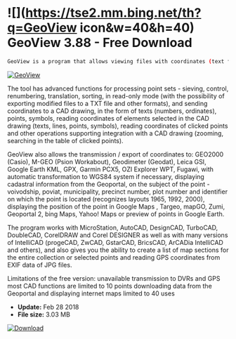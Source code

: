 # ![](https://tse2.mm.bing.net/th?q=GeoView icon&w=40&h=40) GeoView 3.88 - Free Download

```sh
GeoView is a program that allows viewing files with coordinates (text files, C-GEO for Dos and Windows, WinKalk, GeoKalk, LandMap, EwMapa, GEO 89, Leica GSI, TDS RAW / RW5).
```
[![GeoView](https:https://tse3.mm.bing.net/th?id=OIP.Fby2LdMCGda5YepFPiOTxQHaEK&pid=Api)](https://softexe.net/win/business/other/geoview:pRfpp.html)

The tool has advanced functions for processing point sets - sieving, control, renumbering, translation, sorting, in read-only mode (with the possibility of exporting modified files to a TXT file and other formats), and sending coordinates to a CAD drawing, in the form of texts (numbers, ordinates), points, symbols, reading coordinates of elements selected in the CAD drawing (texts, lines, points, symbols), reading coordinates of clicked points and other operations supporting integration with a CAD drawing (zooming, searching in the table of clicked points).
 
 GeoView also allows the transmission / export of coordinates to: GEO2000 (Casio), M-GEO (Psion Workabout), Geodimeter (Geodat), Leica GSI, Google Earth KML, GPX, Garmin PCX5, OZI Explorer WPT, Fugawi, with automatic transformation to WGS84 system if necessary, displaying cadastral information from the Geoportal, on the subject of the point - voivodship, poviat, municipality, precinct number, plot number and identifier on which the point is located (recognizes layouts 1965, 1992, 2000), displaying the position of the point in Google Maps , Targeo, mapGO, Zumi, Geoportal 2, bing Maps, Yahoo! Maps or preview of points in Google Earth.
 
 The program works with MicroStation, AutoCAD, DesignCAD, TurboCAD, DoubleCAD, CorelDRAW and Corel DESIGNER as well as with many versions of IntelliCAD (progeCAD, ZwCAD, GstarCAD, BricsCAD, ArCADia IntelliCAD and others), and also gives you the ability to create a list of map sections for the entire collection or selected points and reading GPS coordinates from EXIF ​​data of JPG files.
 
 Limitations of the free version:
 unavailable transmission to DVRs and GPS
  most CAD functions are limited to 10 points
 downloading data from the Geoportal and displaying internet maps limited to 40 uses


- **Update:** Feb 28 2018
- **File size:** 3.03 MB

[![Download](https://cdn.softexe.net/static/img/download.png)](https://softexe.net/win/business/other/geoview:pRfpp.html)

